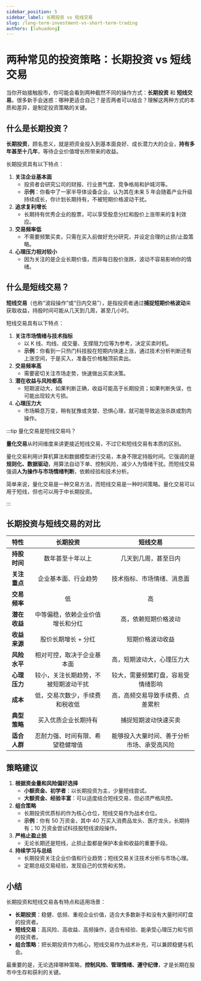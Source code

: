 ```yaml
---
sidebar_position: 5
sidebar_label: 长期投资 vs 短线交易
slug: /long-term-investment-vs-short-term-trading
authors: [luhuadong]
---
```


# 两种常见的投资策略：长期投资 vs 短线交易

当你开始接触股市，你可能会看到两种截然不同的操作方式：**长期投资** 和 **短线交易**。很多新手会迷惑：哪种更适合自己？是否两者可以结合？理解这两种方式的本质和差异，是制定投资策略的关键。



## 什么是长期投资？

**长期投资**，顾名思义，就是把资金投入到基本面良好、成长潜力大的企业，**持有多年甚至十几年**，等待企业价值增长所带来的收益。

长期投资具有以下特点：

1. **关注企业基本面**
   - 投资者会研究公司的财报、行业景气度、竞争格局和护城河等。
   - **示例**：你看中了一家半导体设备企业，认为其在未来 5 年会随着产业升级持续成长，你计划长期持有，不被短期价格波动干扰。
2. **追求复利增长**
   - 长期持有优秀企业的股票，可以享受股息分红和股价上涨带来的复利效应。
3. **交易频率低**
   - 不需要频繁买卖，只需在买入前做好充分研究，并设定合理的止损/止盈策略。
4. **心理压力相对较小**
   - 因为关注的是企业长期价值，而非每日股价涨跌，波动不容易影响你的情绪。



## 什么是短线交易？

**短线交易**（也称“波段操作”或“日内交易”），是指投资者通过**捕捉短期价格波动**来获取收益，持股时间可能从几天到几周，甚至几小时。

短线交易具有以下特点：

1. **关注市场情绪与技术指标**
   - 以 K 线、均线、成交量、支撑阻力位等为参考，决定买卖时机。
   - **示例**：你看到一只热门科技股在短期内快速上涨，通过技术分析判断还有上涨空间，于是买入，准备在价格触顶前卖出。
2. **交易频率高**
   - 需要密切关注市场走势，快速做出买卖决策。
3. **潜在收益与风险都高**
   - 短期波动大，如果判断正确，收益可能高于长期投资；如果判断失误，也可能出现较大亏损。
4. **心理压力大**
   - 市场瞬息万变，稍有犹豫或贪婪、恐惧心理，就可能导致追涨杀跌或割肉操作。



:::tip 量化交易是短线交易吗？

**量化交易**从时间维度来讲更接近短线交易，不过它和短线交易有本质的区别。

量化交易利用计算机算法和数据模型进行交易，本身不限定持股时间。它强调的是**规则化、数据驱动**，用算法自动下单、控制风险，减少人为情绪干扰。而短线交易强调**人为操作与市场情绪判断**，依赖经验和技术分析。

简单来说，量化交易是一种交易方法，而短线交易是一种时间策略。量化交易可以用于短线，但也可以用于中长期投资。

:::



## 长期投资与短线交易的对比

|     特性     |               长期投资               |                  短线交易                  |
| :----------: | :----------------------------------: | :----------------------------------------: |
| **持股时间** |           数年甚至十年以上           |            几天到几周，甚至日内            |
| **关注重点** |         企业基本面、行业趋势         |         技术指标、市场情绪、消息面         |
| **交易频率** |                  低                  |                     高                     |
| **潜在收益** |   中等偏稳，依赖企业价值增长和分红   |            高，依赖短期价格波动            |
| **收益来源** |         股价长期增长 + 分红          |              短期价格波动收益              |
| **风险水平** |      相对可控，取决于企业基本面      |         高，短期波动大，心理压力大         |
| **心理压力** | 较小，关注长期趋势，不被短期波动干扰 |     较大，需要频繁盯盘，容易受情绪影响     |
|   **成本**   |    低，交易次数少，手续费和税收低    |      高，高频交易导致手续费、点差累积      |
| **典型策略** |         买入优质企业长期持有         |            捕捉短期波动快速买卖            |
| **适合人群** |   忍耐力强、时间有限、希望稳健增值   | 能够投入大量时间、善于分析市场、承受高风险 |



## 策略建议

1. **根据资金量和风险偏好选择**
   - **小额资金、初学者**：以长期投资为主，少量短线尝试。
   - **大额资金、经验丰富**：可以适度结合短线交易，但必须严格风控。
2. **组合策略**
   - 长期投资优质标的作为核心仓位，短线交易作为战术仓位。
   - **示例**：你有 50 万资金，其中 40 万买入消费品龙头、医疗龙头，长期持有；10 万资金尝试科技股短线波段操作。
3. **严格止盈止损**
   - 无论长期还是短线，止损止盈都是保护本金和收益的重要手段。
4. **持续学习与总结**
   - 长期投资关注企业价值和行业趋势；短线交易关注技术分析与市场心理。
   - 定期总结交易经验，发现自己的优势和劣势。



## 小结

长期投资和短线交易各有特点和适用场景：

- **长期投资**：稳健、低频、重视企业价值，适合大多数新手和没有大量时间盯盘的投资者。
- **短线交易**：高风险、高收益、高频操作，适合有经验、能承受心理压力和亏损的投资者。
- **组合策略**：把长期投资作为核心，短线交易作为战术补充，可以兼顾稳健与机会。

最重要的是，无论选择哪种策略，**控制风险、管理情绪、遵守纪律**，才是长期在股市中生存和获利的关键。
